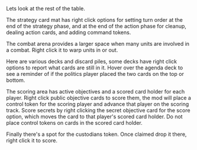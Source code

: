 Lets look at the rest of the table.

The strategy card mat has right click options for setting turn order at the end of the strategy phase, and at the end of the action phase for cleanup, dealing action cards, and adding command tokens.

The combat arena provides a larger space when many units are involved in a combat. Right click it to warp units in or out.

Here are various decks and discard piles, some decks have right click options to report what cards are still in it. Hover over the agenda deck to see a reminder of if the politics player placed the two cards on the top or bottom.

The scoring area has active objectives and a scored card holder for each player. Right click public objective cards to score them, the mod will place a control token for the scoring player and advance that player on the scoring track. Score secrets by right clicking the secret objective card for the score option, which moves the card to that player's scored card holder. Do not place control tokens on cards in the scored card holder.

Finally there's a spot for the custodians token. Once claimed drop it there, right click it to score.
